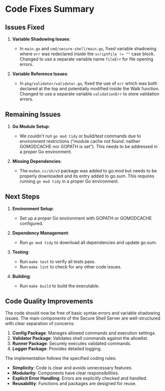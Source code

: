 # Code Fixes Summary

## Issues Fixed

1. **Variable Shadowing Issues**:
   - In `main.go` and `cmd/secure-shell/main.go`, fixed variable shadowing where `err` was redeclared inside the `scriptFile != ""` case block. Changed to use a separate variable name `fileErr` for file opening errors.

2. **Variable Reference Issues**:
   - In `pkg/validator/validator.go`, fixed the use of `err` which was both declared at the top and potentially modified inside the Walk function. Changed to use a separate variable `validationErr` to store validation errors.

## Remaining Issues

1. **Go Module Setup**:
   - We couldn't run `go mod tidy` or build/test commands due to environment restrictions ("module cache not found: neither GOMODCACHE nor GOPATH is set"). This needs to be addressed in a proper Go environment.

2. **Missing Dependencies**:
   - The `mvdan.cc/sh/v3` package was added to go.mod but needs to be properly downloaded and its entry added to go.sum. This requires running `go mod tidy` in a proper Go environment.

## Next Steps

1. **Environment Setup**:
   - Set up a proper Go environment with GOPATH or GOMODCACHE configured.

2. **Dependency Management**:
   - Run `go mod tidy` to download all dependencies and update go.sum.

3. **Testing**:
   - Run `make test` to verify all tests pass.
   - Run `make lint` to check for any other code issues.

4. **Building**:
   - Run `make build` to build the executable.

## Code Quality Improvements

The code should now be free of basic syntax errors and variable shadowing issues. The main components of the Secure Shell Server are well-structured with clear separation of concerns:

1. **Config Package**: Manages allowed commands and execution settings.
2. **Validator Package**: Validates shell commands against the allowlist.
3. **Runner Package**: Securely executes validated commands.
4. **Logger Package**: Provides detailed logging.

The implementation follows the specified coding rules:
- **Simplicity**: Code is clear and avoids unnecessary features.
- **Modularity**: Components have clear responsibilities.
- **Explicit Error Handling**: Errors are explicitly checked and handled.
- **Reusability**: Functions and packages are designed for reuse.